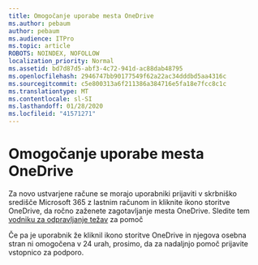 ```yaml
---
title: Omogočanje uporabe mesta OneDrive
ms.author: pebaum
author: pebaum
ms.audience: ITPro
ms.topic: article
ROBOTS: NOINDEX, NOFOLLOW
localization_priority: Normal
ms.assetid: bd7d87d5-abf3-4c72-941d-ac88dab48795
ms.openlocfilehash: 2946747bb90177549f62a22ac34dddbd5aa4316c
ms.sourcegitcommit: c5e800313a6f211386a384716e5fa18e7fcc8c1c
ms.translationtype: MT
ms.contentlocale: sl-SI
ms.lasthandoff: 01/28/2020
ms.locfileid: "41571271"
---
```

# <a name="onedrive-site-provisioning"></a>Omogočanje uporabe mesta OneDrive

Za novo ustvarjene račune se morajo uporabniki prijaviti v skrbniško središče Microsoft 365 z lastnim računom in kliknite ikono storitve OneDrive, da ročno zaženete zagotavljanje mesta OneDrive.
Sledite tem [vodniku za odpravljanje težav](https://docs.microsoft.com/sharepoint/support/sites/troubleshooting-guide-for-sites-stopped-at-provisioning) za pomoč

Če pa je uporabnik že kliknil ikono storitve OneDrive in njegova osebna stran ni omogočena v 24 urah, prosimo, da za nadaljnjo pomoč prijavite vstopnico za podporo.

